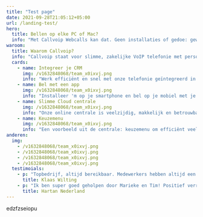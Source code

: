 ```yaml
---
title: "Test page"
date: 2021-09-28T21:05:12+05:00
url: /landing-test/
hero:
  title: Bellen op elke PC of Mac?
  info: "Met Callvoip Webcalls kan dat. Geen installaties of gedoe: gewoon inloggen en bellen maar. Werkt altijd en overal."
waroom:
  title: Waarom Callvoip?
  info: "Callvoip staat voor slimme, zakelijke VoIP telefonie met persoonlijke service. Een greep uit de mogelijkheden:"
  cards:
    - name: Integreer je CRM
      img: /v1632848068/team_x0ixvj.png
      info: "Werk efficiënt en snel met onze telefonie geïntegreerd in jouw CRM."
    - name: Bel met een app
      img: /v1632848068/team_x0ixvj.png
      info: "Installeer 'm op je smartphone en bel op je mobiel met je vaste nummer."
    - name: Slimme Cloud centrale
      img: /v1632848068/team_x0ixvj.png
      info: "Onze online centrale is veelzijdig, makkelijk en betrouwbaar."
    - name: Keuzemenu
      img: /v1632848068/team_x0ixvj.png
      info: "Een voorbeeld uit de centrale: keuzemenu om efficiënt veel bellers te verwerken."
anderen:
  img:
    - /v1632848068/team_x0ixvj.png
    - /v1632848068/team_x0ixvj.png
    - /v1632848068/team_x0ixvj.png
    - /v1632848068/team_x0ixvj.png
  testimoials:
    - p: "Topbedrijf, altijd bereikbaar. Medewerkers hebben altijd een oplossing voor een probleem en zijn erg behulpzaam. Aanrader!"
      title: Klaas Wilting
    - p: "Ik ben super goed geholpen door Marieke en Tim! Positief verrast door het meedenken en de verleende service. Echt top, waren alle bedrijven maar zo! Ik ga jullie zeker aanbevelen. Veel dank en op naar een mooie telefonie toekomst samen."
      title: Hartan Nederland
---
```


edzfzseiopu
